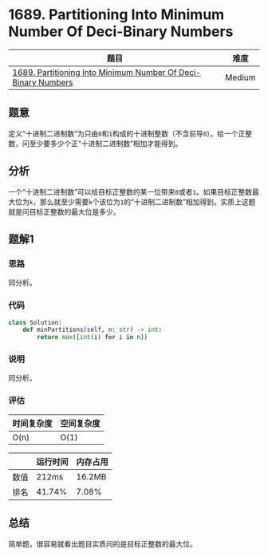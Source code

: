 # 1689. Partitioning Into Minimum Number Of Deci-Binary Numbers

| 题目 | 难度 |
| ---- | ---- |
| [1689. Partitioning Into Minimum Number Of Deci-Binary Numbers](https://leetcode.com/problems/partitioning-into-minimum-number-of-deci-binary-numbers/) | Medium |

## 题意

定义“十进制二进制数”为只由`0`和`1`构成的十进制整数（不含前导`0`）。给一个正整数，问至少要多少个正“十进制二进制数”相加才能得到。

## 分析

一个“十进制二进制数”可以给目标正整数的某一位带来`0`或者`1`。如果目标正整数最大位为`k`，那么就至少需要`k`个该位为`1`的“十进制二进制数”相加得到。实质上这题就是问目标正整数的最大位是多少。

## 题解1

### 思路

同分析。

### 代码

```python
class Solution:
    def minPartitions(self, n: str) -> int:
        return max([int(i) for i in n])
```

### 说明

同分析。

### 评估

| 时间复杂度 | 空间复杂度 |
| ---- | ---- |
| O(n) | O(1) |

| | 运行时间 | 内存占用 |
| ---- | ---- | ---- |
| 数值 | 212ms | 16.2MB |
| 排名 | 41.74% | 7.08% |

## 总结

简单题，很容易就看出题目实质问的是目标正整数的最大位。
